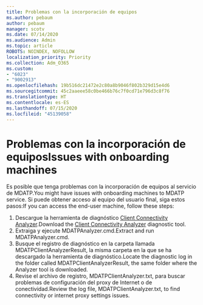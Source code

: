 ```yaml
---
title: Problemas con la incorporación de equipos
ms.author: pebaum
author: pebaum
manager: scotv
ms.date: 07/14/2020
ms.audience: Admin
ms.topic: article
ROBOTS: NOINDEX, NOFOLLOW
localization_priority: Priority
ms.collection: Adm_O365
ms.custom:
- "6023"
- "9002913"
ms.openlocfilehash: 19b516dc21472e2c80a8b9046f802b329d15e4d6
ms.sourcegitcommit: 45c2aaeee58c0be466b76c7f0cd71e796d3c8f76
ms.translationtype: HT
ms.contentlocale: es-ES
ms.lasthandoff: 07/15/2020
ms.locfileid: "45139058"
---
```

# <a name="issues-with-onboarding-machines"></a><span data-ttu-id="382d6-102">Problemas con la incorporación de equipos</span><span class="sxs-lookup"><span data-stu-id="382d6-102">Issues with onboarding machines</span></span>

<span data-ttu-id="382d6-103">Es posible que tenga problemas con la incorporación de equipos al servicio de MDATP.</span><span class="sxs-lookup"><span data-stu-id="382d6-103">You might have issues with onboarding machines to MDATP service.</span></span> <span data-ttu-id="382d6-104">Si puede obtener acceso al equipo del usuario final, siga estos pasos:</span><span class="sxs-lookup"><span data-stu-id="382d6-104">If you can access the end-user machine, follow these steps:</span></span>

1. <span data-ttu-id="382d6-105">Descargue la herramienta de diagnóstico [Client Connectivity Analyzer](https://aka.ms/mdatpanalyzer).</span><span class="sxs-lookup"><span data-stu-id="382d6-105">Download the [Client Connectivity Analyzer](https://aka.ms/mdatpanalyzer) diagnostic tool.</span></span>
2. <span data-ttu-id="382d6-106">Extraiga y ejecute MDATPAnalyzer.cmd.</span><span class="sxs-lookup"><span data-stu-id="382d6-106">Extract and run MDATPAnalyzer.cmd.</span></span>
3. <span data-ttu-id="382d6-107">Busque el registro de diagnóstico en la carpeta llamada MDATPClientAnalyzerResult, la misma carpeta en la que se ha descargado la herramienta de diagnóstico.</span><span class="sxs-lookup"><span data-stu-id="382d6-107">Locate the diagnostic log in the folder called MDATPClientAnalyzerResult, the same folder where the Analyzer tool is downloaded.</span></span>
4. <span data-ttu-id="382d6-108">Revise el archivo de registro, MDATPClientAnalyzer.txt, para buscar problemas de configuración del proxy de Internet o de conectividad.</span><span class="sxs-lookup"><span data-stu-id="382d6-108">Review the log file, MDATPClientAnalyzer.txt, to find connectivity or internet proxy settings issues.</span></span>